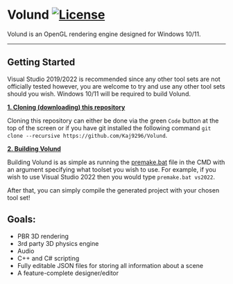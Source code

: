 # Volund [![License](https://img.shields.io/badge/licence-MIT-green)](https://github.com/Kaj9296/Volund-2/LICENCE)


Volund is an OpenGL rendering engine designed for Windows 10/11.

***

## Getting Started

Visual Studio 2019/2022 is recommended since any other tool sets are not officially tested however, you are welcome to try and use any other tool sets should you wish. Windows 10/11 will be required to build Volund.

<ins>**1. Cloning (downloading) this repository**</ins>

Cloning this repository can either be done via the green ```Code``` button at the top of the screen or if you have git installed the following command ```git clone --recursive https://github.com/Kaj9296/Volund```.

<ins>**2. Building Volund**</ins>

Building Volund is as simple as running the [premake.bat](https://github.com/Kaj9296/Volund-2/blob/main/premake.bat) file in the CMD with an argument specifying what toolset you wish to use. For example, if you wish to use Visual Studio 2022 then you would type ```premake.bat vs2022```.

After that, you can simply compile the generated project with your chosen tool set!

## Goals:

- PBR 3D rendering
- 3rd party 3D physics engine
- Audio 
- C++ and C# scripting
- Fully editable JSON files for storing all information about a scene
- A feature-complete designer/editor
